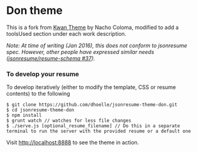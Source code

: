 # Don theme

This is a fork from [Kwan Theme](https://github.com/icoloma/jsonresume-theme-kwan) by Nacho Coloma, modified to add a toolsUsed section under each work description.

_Note: At time of writing (Jan 2016), this does not conform to jsonresume spec. However, other people have expressed similar needs ([jsonresume/resume-schema #37](https://github.com/jsonresume/resume-schema/issues/37))._

### To develop your resume

To develop iteratively (either to modify the template, CSS or resume contents) to the following

```
$ git clone https://github.com/dhoelle/jsonresume-theme-don.git
$ cd jsonresume-theme-don
$ npm install
$ grunt watch // watches for less file changes
$ ./serve.js [optional_resume_filename] // Do this in a separate terminal to run the server with the provided resume or a default one
```

Visit [http://localhost:8888](http://localhost:8888) to see the theme in action.

